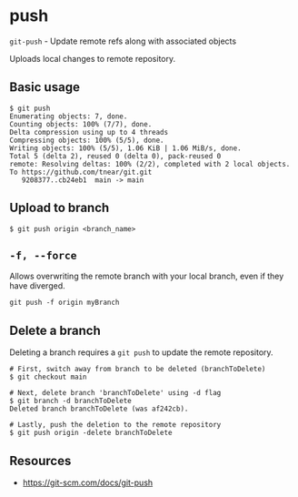 # push

`git-push` - Update remote refs along with associated objects

Uploads local changes to remote repository.

## Basic usage
```
$ git push
Enumerating objects: 7, done.
Counting objects: 100% (7/7), done.
Delta compression using up to 4 threads
Compressing objects: 100% (5/5), done.
Writing objects: 100% (5/5), 1.06 KiB | 1.06 MiB/s, done.
Total 5 (delta 2), reused 0 (delta 0), pack-reused 0
remote: Resolving deltas: 100% (2/2), completed with 2 local objects.
To https://github.com/tnear/git.git
   9208377..cb24eb1  main -> main
```

## Upload to branch
```
$ git push origin <branch_name>
```

## `-f, --force`
Allows overwriting the remote branch with your local branch, even if they have diverged.

```
git push -f origin myBranch
```

## Delete a branch
Deleting a branch requires a `git push` to update the remote repository.

```
# First, switch away from branch to be deleted (branchToDelete)
$ git checkout main

# Next, delete branch 'branchToDelete' using -d flag
$ git branch -d branchToDelete
Deleted branch branchToDelete (was af242cb).

# Lastly, push the deletion to the remote repository
$ git push origin -delete branchToDelete
```

## Resources
- https://git-scm.com/docs/git-push
